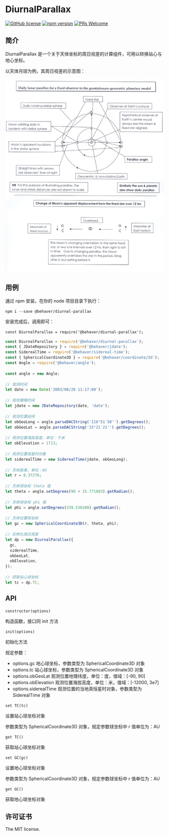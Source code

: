 # DiurnalParallax

[![GitHub license](https://img.shields.io/badge/license-MIT-brightgreen.svg)](#) [![npm version](https://img.shields.io/npm/v/react.svg?style=flat)](https://www.npmjs.com/package/@behaver/diurnal-parallax) [![PRs Welcome](https://img.shields.io/badge/PRs-welcome-brightgreen.svg)](#)

## 简介 

DiurnalParallax 是一个关于天体坐标的周日视差的计算组件，可用以转换站心与地心坐标。

以天体月球为例，其周日视差的示意图：

![周日月球视差](./doc/img/Lunaparallax.png)

## 用例

通过 npm 安装，在你的 node 项目目录下执行：

`npm i --save @behaver/diurnal-parallax`

安装完成后，调用即可：

`const DiurnalParallax = require('@behaver/diurnal-parallax');`

```js
const DiurnalParallax = require('@behaver/diurnal-parallax');
const { JDateRepository } = require('@behaver/jdate');
const SiderealTime = require('@behaver/sidereal-time');
const { SphericalCoordinate3D } = require('@behaver/coordinate/3d');
const Angle = require('@behaver/angle');

const angle = new Angle;

// 观测时间
let date = new Date('2003/08/28 11:17:00');

// 观测儒略时间
let jdate = new JDateRepository(date, 'date');

// 观测位置经纬
let obGeoLong = angle.parseDACString('116°51′50″').getDegrees();
let obGeoLat = angle.parseDACString('33°21′21″').getDegrees();

// 观测位置海拔高度，单位：千米
let obElevation = 1713;

// 观测位置恒星时对象
let siderealTime = new SiderealTime(jdate, obGeoLong);

// 天体距离，单位：AU
let r = 0.37276;

// 天体球坐标 theta 值
let theta = angle.setDegrees(90 + 15.771083).getRadian();

// 天体球坐标 phi 值
let phi = angle.setDegrees(339.530208).getRadian();

// 天体位置球坐标
let gc = new SphericalCoordinate3D(r, theta, phi);

// 实例化周日视差
let dp = new DiurnalParallax({
  gc,
  siderealTime,
  obGeoLat,
  obElevation,
});

// 获取站心球坐标
let tc = dp.TC;
```

## API

`constructor(options)`

构造函数，接口同 init 方法

`init(options)`

初始化方法

规定参数：

* options.gc 地心球坐标，参数类型为 SphericalCoordinate3D 对象
* options.tc 站心球坐标，参数类型为 SphericalCoordinate3D 对象
* options.obGeoLat 观测位置地理纬度，单位：度，值域：[-90, 90]
* options.obElevation 观测位置海拔高度，单位：米，值域：[-12000, 3e7]
* options.siderealTime 观测位置的当地真恒星时对象，参数类型为 SiderealTime 对象

`set TC(tc)`

设置站心球坐标对象

参数类型为 SphericalCoordinate3D 对象，规定参数球坐标中 r 值单位为：AU

`get TC()`

获取站心球坐标对象

`set GC(gc)`

设置地心球坐标对象

参数类型为 SphericalCoordinate3D 对象，规定参数球坐标中 r 值单位为：AU

`get GC()`

获取地心球坐标对象

## 许可证书

The MIT license.